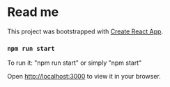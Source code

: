 # Read me

This project was bootstrapped with [Create React App](https://github.com/facebook/create-react-app).

### `npm run start`

To run it:
"npm run start" or simply "npm start"

Open [http://localhost:3000](http://localhost:3000) to view it in your browser.
